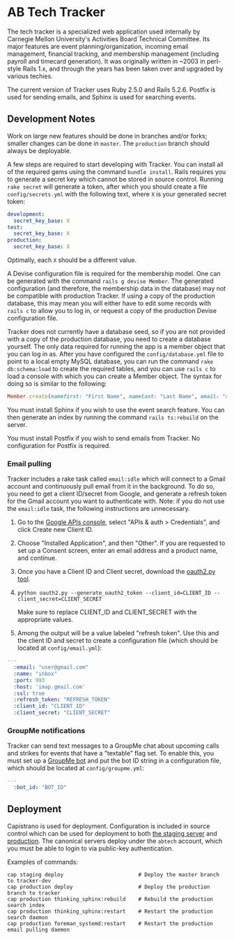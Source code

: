 # AB Tech Tracker

The tech tracker is a specialized web application used internally by Carnegie Mellon University's Activities Board Technical Committee. Its major features are event planning/organization, incoming email management, financial tracking, and membership management (including payroll and timecard generation). It was originally written in ~2003 in perl-style Rails 1.x, and through the years has been taken over and upgraded by various techies.

The current version of Tracker uses Ruby 2.5.0 and Rails 5.2.6. Postfix is used for sending emails, and Sphinx is used for searching events.

## Development Notes

Work on large new features should be done in branches and/or forks; smaller changes can be done in `master`. The `production` branch should always be deployable.

A few steps are required to start developing with Tracker. You can install all of the required gems using the command `bundle install`. Rails requires you to generate a secret key which cannot be stored in source control. Running `rake secret` will generate a token, after which you should create a file `config/secrets.yml` with the following text, where `X` is your generated secret token:

```yaml
development:
  secret_key_base: X
test:
  secret_key_base: X
production:
  secret_key_base: X
```

Optimally, each `X` should be a different value.

A Devise configuration file is required for the membership model. One can be generated with the command `rails g devise Member`. The generated configuration (and therefore, the membership data in the database) may not be compatible with production Tracker. If using a copy of the production database, this may mean you will either have to edit some records with `rails c` to allow you to log in, or request a copy of the production Devise configuration file.

Tracker does not currently have a database seed, so if you are not provided with a copy of the production database, you need to create a database yourself. The only data required for running the app is a member object that you can log in as. After you have configured the `config/database.yml` file to point to a local empty MySQL database, you can run the command `rake db:schema:load` to create the required tables, and you can use `rails c` to load a console with which you can create a Member object. The syntax for doing so is similar to the following:

```ruby
Member.create(namefirst: "First Name", namelast: "Last Name", email: "abtech@andrew.cmu.edu", phone: "5555555555", password: "password", password_confirmation: "password", payrate: 0.0, tracker_dev: true)
```

You must install Sphinx if you wish to use the event search feature. You can then generate an index by running the command `rails ts:rebuild` on the server.

You must install Postfix if you wish to send emails from Tracker. No configuration for Postfix is required.

### Email pulling

Tracker includes a rake task called `email:idle` which will connect to a Gmail account and continuously pull email from it in the background. To do so, you need to get a client ID/secret from Google, and generate a refresh token for the Gmail account you want to authenticate with. Note: if you do not use the `email:idle` task, the following instructions are unnecessary.

1. Go to the [Google APIs console](https://code.google.com/apis/console/), select "APIs & auth > Credentials", and click Create new Client ID.
2. Choose "Installed Application", and then "Other". If you are requested to set up a Consent screen, enter an email address and a product name, and continue.
3. Once you have a Client ID and Client secret, download the [oauth2.py tool](https://github.com/google/gmail-oauth2-tools/wiki/OAuth2DotPyRunThrough).
4. `python oauth2.py --generate_oauth2_token --client_id=CLIENT_ID --client_secret=CLIENT_SECRET`
   
   Make sure to replace CLIENT_ID and CLIENT\_SECRET with the appropriate values.
5. Among the output will be a value labeled "refresh token". Use this and the client ID and secret to create a configuration file (which should be located at `config/email.yml`):

```yaml
---
  :email: "user@gmail.com"
  :name: "inbox"
  :port: 993
  :host: 'imap.gmail.com'
  :ssl: true
  :refresh_token: "REFRESH_TOKEN"
  :client_id: "CLIENT_ID"
  :client_secret: "CLIENT_SECRET"
```

### GroupMe notifications

Tracker can send text messages to a GroupMe chat about upcoming calls and strikes for events that have a "textable" flag set. To enable this, you must set up a [GroupMe bot](https://dev.groupme.com/) and put the bot ID string in a configuration file, which should be located at `config/groupme.yml`:

```yaml
---
  :bot_id: "BOT_ID"
```

## Deployment

Capistrano is used for deployment. Configuration is included in source control which can be used for deployment to both [the staging server](https://abtech.andrew.cmu.edu/tracker-staging/) and [production](https://abtech.andrew.cmu.edu/tracker/). The canonical servers deploy under the `abtech` account, which you must be able to login to via public-key authentication.

Examples of commands:
```shell
cap staging deploy                        # Deploy the master branch to tracker-dev
cap production deploy                     # Deploy the production branch to tracker
cap production thinking_sphinx:rebuild    # Rebuild the production search index
cap production thinking_sphinx:restart    # Restart the production search daemon
cap production foreman_systemd:restart    # Restart the production email pulling daemon
```
